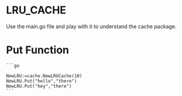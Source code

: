 # LRU_CACHE 

<p>
Use the main.go file and play with it to understand the cache package.
</p>


<div>
	<h1>Put Function</h1>

	```go
		
	NewLRU:=cache.NewLRUCache(10)
	NewLRU.Put("hello","there")
	NewLRU.Put("hey","there")
	```
</div>
